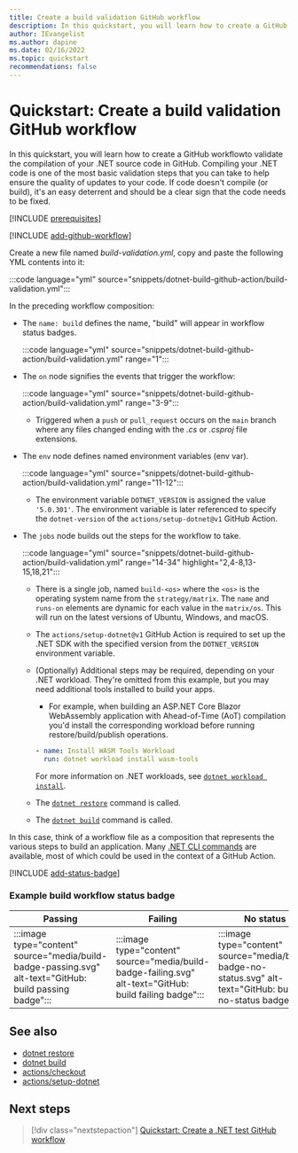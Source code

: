 ```yaml
---
title: Create a build validation GitHub workflow
description: In this quickstart, you will learn how to create a GitHub workflow to validate .NET app compilation.
author: IEvangelist
ms.author: dapine
ms.date: 02/16/2022
ms.topic: quickstart
recommendations: false
---
```


# Quickstart: Create a build validation GitHub workflow

In this quickstart, you will learn how to create a GitHub workflowto validate the compilation of your .NET source code in GitHub. Compiling your .NET code is one of the most basic validation steps that you can take to help ensure the quality of updates to your code. If code doesn't compile (or build), it's an easy deterrent and should be a clear sign that the code needs to be fixed.

[!INCLUDE [prerequisites](includes/prerequisites.md)]

[!INCLUDE [add-github-workflow](includes/add-github-workflow.md)]

Create a new file named *build-validation.yml*, copy and paste the following YML contents into it:

:::code language="yml" source="snippets/dotnet-build-github-action/build-validation.yml":::

In the preceding workflow composition:

- The `name: build` defines the name, "build" will appear in workflow status badges.

  :::code language="yml" source="snippets/dotnet-build-github-action/build-validation.yml" range="1":::

- The `on` node signifies the events that trigger the workflow:

  :::code language="yml" source="snippets/dotnet-build-github-action/build-validation.yml" range="3-9":::

  - Triggered when a `push` or `pull_request` occurs on the `main` branch where any files changed ending with the *.cs* or *.csproj* file extensions.

- The `env` node defines named environment variables (env var).

  :::code language="yml" source="snippets/dotnet-build-github-action/build-validation.yml" range="11-12":::

  - The environment variable `DOTNET_VERSION` is assigned the value `'5.0.301'`. The environment variable is later referenced to specify the `dotnet-version` of the `actions/setup-dotnet@v1` GitHub Action.

- The `jobs` node builds out the steps for the workflow to take.

  :::code language="yml" source="snippets/dotnet-build-github-action/build-validation.yml" range="14-34" highlight="2,4-8,13-15,18,21":::

  - There is a single job, named `build-<os>` where the `<os>` is the operating system name from the `strategy/matrix`. The `name` and `runs-on` elements are dynamic for each value in the `matrix/os`. This will run on the latest versions of Ubuntu, Windows, and macOS.
  - The `actions/setup-dotnet@v1` GitHub Action is required to set up the .NET SDK with the specified version from the `DOTNET_VERSION` environment variable.
  - (Optionally) Additional steps may be required, depending on your .NET workload. They're omitted from this example, but you may need additional tools installed to build your apps.
    - For example, when building an ASP.NET Core Blazor WebAssembly application with Ahead-of-Time (AoT) compilation you'd install the corresponding workload before running restore/build/publish operations.

    ```yaml
    - name: Install WASM Tools Workload
      run: dotnet workload install wasm-tools
    ```

    For more information on .NET workloads, see [`dotnet workload install`](../core/tools/dotnet-workload-install.md).

  - The [`dotnet restore`](../core/tools/dotnet-restore.md) command is called.
  - The [`dotnet build`](../core/tools/dotnet-build.md) command is called.

In this case, think of a workflow file as a composition that represents the various steps to build an application. Many [.NET CLI commands](../core/tools/index.md) are available, most of which could be used in the context of a GitHub Action.

[!INCLUDE [add-status-badge](includes/add-status-badge.md)]

### Example build workflow status badge

| Passing | Failing | No status |
|--|--|--|
| :::image type="content" source="media/build-badge-passing.svg" alt-text="GitHub: build passing badge"::: | :::image type="content" source="media/build-badge-failing.svg" alt-text="GitHub: build failing badge"::: | :::image type="content" source="media/build-badge-no-status.svg" alt-text="GitHub: build no-status badge"::: |

## See also

- [dotnet restore](../core/tools/dotnet-restore.md)
- [dotnet build](../core/tools/dotnet-build.md)
- [actions/checkout](https://github.com/actions/checkout)
- [actions/setup-dotnet](https://github.com/actions/setup-dotnet)

## Next steps

> [!div class="nextstepaction"]
> [Quickstart: Create a .NET test GitHub workflow](dotnet-test-github-action.md)
